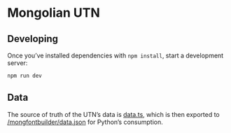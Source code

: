 # Mongolian UTN

## Developing

Once you’ve installed dependencies with `npm install`, start a development server:

```bash
npm run dev
```

## Data

The source of truth of the UTN’s data is [data.ts](data.ts), which is then exported to [/mongfontbuilder/data.json](/mongfontbuilder/data.json) for Python’s consumption.
